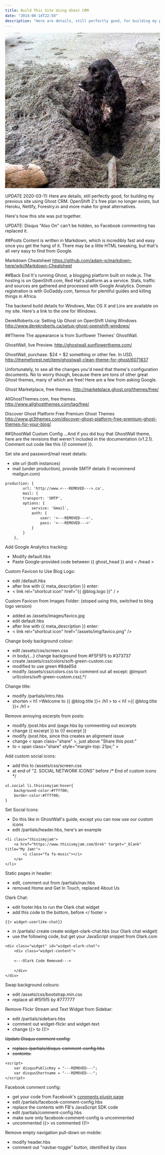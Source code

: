 ```yaml
---
title: Build This Site Using Ghost CRM
date: "2014-08-14T22:58"
description: "Here are details, still perfectly good, for building my previous site using Ghost CRM.  OpenShift 2's free plan no longer exists, but Heroku, Netlify, Forestry.io and more make for great alternatives."
---
```


![Señor Woof at the beach](./WoofStickBeach.JPG)

UPDATE 2020-03-11: Here are details, still perfectly good, for building my previous site using Ghost CRM.  OpenShift 2's free plan no longer exists, but Heroku, Netlify, Forestry.io and more make for great alternatives.

Here's how this site was put together.

UPDATE: Disqus "Also On" can't be hidden, so Facebook commenting has replaced it. 


##Posts
Content is written in Markdown, which is incredibly fast and easy once you get the hang of it.  There may be a little HTML tweaking, but that's all very easy to find from Google.

Markdown Cheatsheet
https://github.com/adam-p/markdown-here/wiki/Markdown-Cheatsheet

##Back End
It's running Ghost, a blogging platform built on node.js.  The hosting is on OpenShift.com, Red Hat's platform as a service.  Stats, traffic and sources are gathered and processed with Google Analytics.  Domain registration is with GoDaddy.com, famous for plentiful guides and killing things in Africa.


The backend build details for Windows, Mac OS X and Linx are available on my site.  Here's a link to the one for Windows.  

DerekRoberts.ca: Setting Up Ghost on OpenShift Using Windows
<a href="http://www.derekroberts.ca/setup-ghost-openshift-windows/" target="_blank">http://www.derekroberts.ca/setup-ghost-openshift-windows/</a>

##Theme
The appearance is from Sunflower Themes' GhostWall.

GhostWall, live Preview.
<a href="http://ghostwall.sunflowertheme.com/" target="_blank">http://ghostwall.sunflowertheme.com/</a>


GhostWall, purchase.  $24 + $2 something or other fee.  In USD.
<a href="http://themeforest.net/item/ghostwall-clean-theme-for-ghost/6071837" target="_blank">http://themeforest.net/item/ghostwall-clean-theme-for-ghost/6071837</a>

Unfortunately, to see all the changes you'd need that theme's configuration documents.  No to worry though, because there are tons of other great Ghost themes, many of which are free!  Here are a few from asking Google.

Ghost Marketplace, free themes.
<a href="http://marketplace.ghost.org/themes/free/" target="_blank">http://marketplace.ghost.org/themes/free/</a>

AllGhostThemes.com, free themes.
<a href="http://www.allghostthemes.com/tag/free/" target="_blank">http://www.allghostthemes.com/tag/free/</a>

Discover Ghost Platform Free Premium Ghost Themes
<a href="http://www.gt3themes.com/discover-ghost-platform-free-premium-ghost-themes-for-your-blog/" target="_blank">http://www.gt3themes.com/discover-ghost-platform-free-premium-ghost-themes-for-your-blog/</a>

##GhostWall Custom Config
...And if you did buy that GhostWall theme, here are the revisions that weren't included in the documentation (v1.2.1).  Comment out code like this {{! comment }}.

Set site and password/mail reset details:
- site url (both instances)
- mail (under production), provide SMTP details (I recommend mailgun.com)

```
production: {
        url: 'http://www.<---REMOVED--->.ca',
        mail: {
		transport: 'SMTP',
		options: {
			service: 'Gmail',
			auth: {
				user: '<---REMOVED--->',
				pass: '<---REMOVED--->'
			}
		}
	},
```

Add Google Analytics tracking:

- Modify default.hbs
- Paste Google-provided code between {{ ghost_head }} and < /head >

Custom Favicon to Use Blog Logo:

- edit /default.hbs
- after line with {{ meta_description }} enter:
 - < link rel="shortcut icon" href="{{ @blog.logo }}" / >

Custom Favicon from Images Folder:
(stoped using this, switched to blog logo version)

- added as /assets/images/favico.jpg
- edit default.hbs
- after line with {{ meta_description }} enter:
 - < link rel="shortcut icon" href="/assets/img/favico.png" />

Change body background colour:

- edit /assets/css/screen.css 
- in body{...} change background from #F5F5F5 to #373737
- create /assets/css/colors/soft-green-custom.css:
 - modified to use green #8da65d
- modify /assets/css/colors.css to comment out all except:
@import url(colors/soft-green-custom.css);*/

Change title:

- modify /partials/intro.hbs
- shorten < h1 >Welcome to {{ @blog.title }}< /h1 > to  < h1 >{{ @blog.title }}< /h1 >

Remove annoying excerpts from posts:

- modify /post.hbs and /page.hbs by commenting out excerpts
- change {{ excerpt }} to {{! excerpt }}
- modify /post.hbs, since this creates an alignment issue
 - change < span class="share" >, just above "Share this post:"
 - to < span class="share" style="margin-top: 21px;" >

Add custom social icons:

- add this to /assets/css/screen.css
- at end of "2. SOCIAL NETWORK ICONS" before /* End of custom icons */

```
ul.social li.thisismyjam:hover{
	background-color:#ffff00;
	border-color:#ffff00;
}
```

Set Social Icons:

- Do this like in GhostWall's guide, except you can now use our custom icons
- edit /partials/header.hbs, here's an example

```
<li class="thisismyjam">
	<a href="https://www.thisismyjam.com/Drek" target="_blank" title="My Jam!">
    	<i class="fa fa-music"></i>
	</a>
</li>
```

Static pages in header:

- edit, comment out from /partials/nav.hbs
- removed Home and Get In Touch, replaced About Us

Olark Chat:

- edit footer.hbs to run the Olark chat widget
- add this code to the bottom, before </ footer >

```
{{> widget-userlike-chat}} 
```

- in /partials/ create create widget-olark-chat.hbs (our Olark chat widget)
- use the following code, but get your JavaScript snippet from Olark.com

```
<div class="widget" id="widget-olark-chat">
	<div class="widget-content">
	
    <---Olark Code Removed--->

	</div>
</div>
```

Swap background colours:

- edit /assets/css/bootstrap.min.css
- replace all #f5f5f5 by #777777

Remove Flickr Stream and Text Widget from Sidebar:

- edit /partials/sidebars.hbs
- comment out widget-flickr and widget-text
 - change {{> to {{!>

~~Update Disqus comment config:~~

- ~~replace /partials/disqus-comment-config.hbs~~
- ~~contents:~~

```
<script>
	var disqusPublicKey = "---REMOVED---";
	var disqusShortname = "---REMOVED---";
</script>
```

Facebook comment config:

- get your code from Facebook's <a href="https://developers.facebook.com/docs/plugins/comments" target="_blank">comments plugin page</a>
- edit /partials/facebook-comment-config.hbs
 - replace the contents with FB's JavaScript SDK code
- edit /partials/comment-config.hbs
 - make sure only facebook-comment-config is uncommented
 - uncommented {{> vs commented {{!>

Remove empty navigation pull-down on mobile:

- modify header.hbs
- comment out "navbar-toggle" button, identified by class

